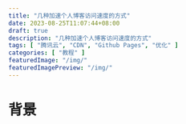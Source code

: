 ```yaml
---
title: "几种加速个人博客访问速度的方式"
date: 2023-08-25T11:07:44+08:00
draft: true
description: "几种加速个人博客访问速度的方式"
tags: [ "腾讯云", "CDN", "Github Pages", "优化" ]
categories: [ "教程" ]
featuredImage: "/img/"
featuredImagePreview: "/img/"
---
```


# 背景


